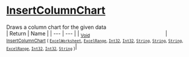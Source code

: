 # [InsertColumnChart](./ExcelHelper-100664002.md)

Draws a column chart for the given data
<br>
| Return | Name | 
| --- | --- | 
| <sub>[Void](https://docs.microsoft.com/en-us/dotnet/api/System.Void)</sub><img width=200/>| <sub>[InsertColumnChart](./ExcelHelper-100664002.md) ( [`ExcelWorksheet`](./ExcelHelper-100664002.md), [`ExcelRange`](./ExcelHelper-100664002.md), [`Int32`](https://docs.microsoft.com/en-us/dotnet/api/System.Int32), [`Int32`](https://docs.microsoft.com/en-us/dotnet/api/System.Int32), [`String`](https://docs.microsoft.com/en-us/dotnet/api/System.String), [`String`](https://docs.microsoft.com/en-us/dotnet/api/System.String), [`String`](https://docs.microsoft.com/en-us/dotnet/api/System.String), [`ExcelRange`](./ExcelHelper-100664002.md), [`Int32`](https://docs.microsoft.com/en-us/dotnet/api/System.Int32), [`Int32`](https://docs.microsoft.com/en-us/dotnet/api/System.Int32), [`String`](https://docs.microsoft.com/en-us/dotnet/api/System.String) )</sub>| <br>


